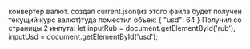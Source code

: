 конвертер валют.
создал current.json(из этого файла будет получен текущий курс валют)туда поместил объек: {
    "usd": 64
}
Получил со страницы 2 инпута:
let inputRub = document.getElementById('rub'),
    inputUsd = document.getElementById('usd');
                                      
